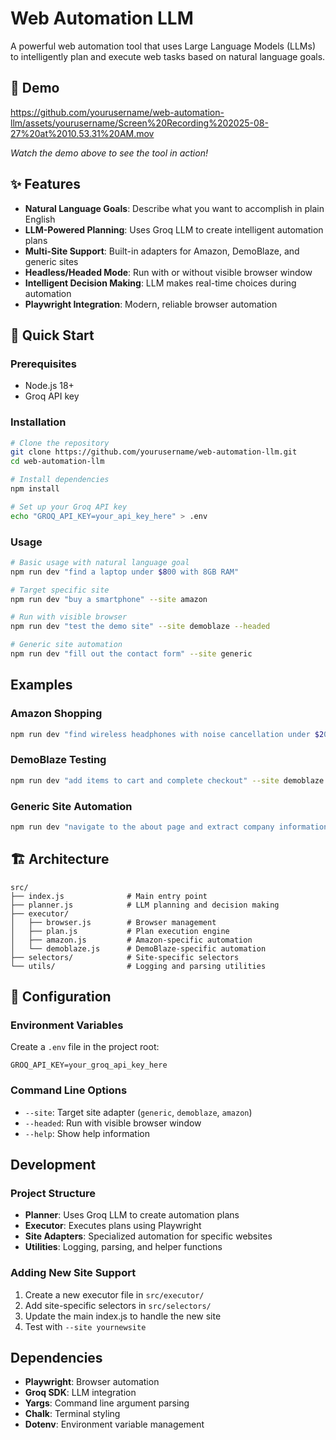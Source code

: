 # Web Automation LLM

A powerful web automation tool that uses Large Language Models (LLMs) to intelligently plan and execute web tasks based on natural language goals.

## 🎥 Demo

https://github.com/yourusername/web-automation-llm/assets/yourusername/Screen%20Recording%202025-08-27%20at%2010.53.31%20AM.mov

*Watch the demo above to see the tool in action!*

## ✨ Features

- **Natural Language Goals**: Describe what you want to accomplish in plain English
- **LLM-Powered Planning**: Uses Groq LLM to create intelligent automation plans
- **Multi-Site Support**: Built-in adapters for Amazon, DemoBlaze, and generic sites
- **Headless/Headed Mode**: Run with or without visible browser window
- **Intelligent Decision Making**: LLM makes real-time choices during automation
- **Playwright Integration**: Modern, reliable browser automation

## 🚀 Quick Start

### Prerequisites

- Node.js 18+ 
- Groq API key

### Installation

```bash
# Clone the repository
git clone https://github.com/yourusername/web-automation-llm.git
cd web-automation-llm

# Install dependencies
npm install

# Set up your Groq API key
echo "GROQ_API_KEY=your_api_key_here" > .env
```

### Usage

```bash
# Basic usage with natural language goal
npm run dev "find a laptop under $800 with 8GB RAM"

# Target specific site
npm run dev "buy a smartphone" --site amazon

# Run with visible browser
npm run dev "test the demo site" --site demoblaze --headed

# Generic site automation
npm run dev "fill out the contact form" --site generic
```

##  Examples

### Amazon Shopping
```bash
npm run dev "find wireless headphones with noise cancellation under $200" --site amazon
```

### DemoBlaze Testing
```bash
npm run dev "add items to cart and complete checkout" --site demoblaze --headed
```

### Generic Site Automation
```bash
npm run dev "navigate to the about page and extract company information" --site generic
```

## 🏗️ Architecture

```
src/
├── index.js              # Main entry point
├── planner.js            # LLM planning and decision making
├── executor/
│   ├── browser.js        # Browser management
│   ├── plan.js           # Plan execution engine
│   ├── amazon.js         # Amazon-specific automation
│   └── demoblaze.js      # DemoBlaze-specific automation
├── selectors/            # Site-specific selectors
└── utils/                # Logging and parsing utilities
```

## 🔧 Configuration

### Environment Variables

Create a `.env` file in the project root:

```env
GROQ_API_KEY=your_groq_api_key_here
```

### Command Line Options

- `--site`: Target site adapter (`generic`, `demoblaze`, `amazon`)
- `--headed`: Run with visible browser window
- `--help`: Show help information

##  Development

### Project Structure

- **Planner**: Uses Groq LLM to create automation plans
- **Executor**: Executes plans using Playwright
- **Site Adapters**: Specialized automation for specific websites
- **Utilities**: Logging, parsing, and helper functions

### Adding New Site Support

1. Create a new executor file in `src/executor/`
2. Add site-specific selectors in `src/selectors/`
3. Update the main index.js to handle the new site
4. Test with `--site yournewsite`

##  Dependencies

- **Playwright**: Browser automation
- **Groq SDK**: LLM integration
- **Yargs**: Command line argument parsing
- **Chalk**: Terminal styling
- **Dotenv**: Environment variable management
